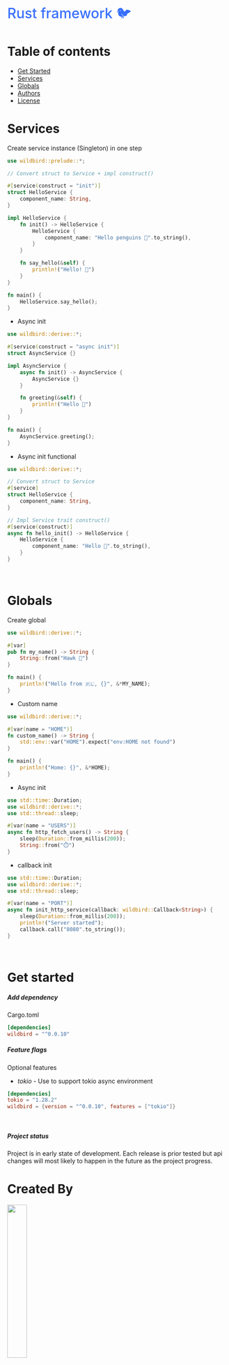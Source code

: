 <br />

<a href="#top"></a>

<h1 style="color: #376FFF; font-size: 2rem; font-weight: 500;">
    Rust framework 🐦 <sup style="color: black; font-size: 1.2rem; font-weight: 400;"></sup>
</h1>

# Table of contents
- [Get Started](#get-started)
- [Services](#services)
- [Globals](#globals)
- [Authors](#created-by)
- [License](#license)

# Services

Create service instance (Singleton) in one step

```rust
use wildbird::prelude::*;

// Convert struct to Service + impl construct()

#[service(construct = "init")]
struct HelloService {
    component_name: String,
}

impl HelloService {
    fn init() -> HelloService {
        HelloService {
            component_name: "Hello penguins 🐧".to_string(),
        }
    }

    fn say_hello(&self) {
        println!("Hello! 👋")
    }
}

fn main() {
    HelloService.say_hello();
}
```
- Async init
```rust
use wildbird::derive::*;

#[service(construct = "async init")]
struct AsyncService {}

impl AsyncService {
    async fn init() -> AsyncService {
        AsyncService {}
    }

    fn greeting(&self) {
        println!("Hello 🗼")
    }
}

fn main() {
    AsyncService.greeting();
}
```
- Async init functional

```rust
use wildbird::derive::*;

// Convert struct to Service
#[service]
struct HelloService {
    component_name: String,
}

// Impl Service trait construct() 
#[service(construct)]
async fn hello_init() -> HelloService {
    HelloService {
        component_name: "Hello 🚀".to_string(),
    }
}
```
<br />

# Globals
Create global 
```rust
use wildbird::derive::*;

#[var]
pub fn my_name() -> String {
    String::from("Hawk 🦅")
}

fn main() {
    println!("Hello from 🇵🇱, {}", &*MY_NAME);
}
```

- Custom name
```rust
use wildbird::derive::*;

#[var(name = "HOME")]
fn custom_name() -> String {
    std::env::var("HOME").expect("env:HOME not found")
}

fn main() {
    println!("Home: {}", &*HOME);
}
```

- Async init
```rust
use std::time::Duration;
use wildbird::derive::*;
use std::thread::sleep;

#[var(name = "USERS")]
async fn http_fetch_users() -> String {
    sleep(Duration::from_millis(200));
    String::from("⏱️")
}
```

- callback init
```rust
use std::time::Duration;
use wildbird::derive::*;
use std::thread::sleep;

#[var(name = "PORT")]
async fn init_http_service(callback: wildbird::Callback<String>) {
    sleep(Duration::from_millis(200));
    println!("Server started");
    callback.call("8080".to_string());
}
```
<br />

# Get started

##### Add dependency
Cargo.toml
```toml
[dependencies]
wildbird = "^0.0.10"
```

##### Feature flags
Optional features

- *tokio* - Use to support tokio async environment
```toml
[dependencies]
tokio = "1.28.2"
wildbird = {version = "^0.0.10", features = ["tokio"]}
```
<br />

##### Project status

Project is in early state of development. Each release is prior tested but api changes will most likely to happen in the future as the project progress.


# Created By

<a target="_blank" href="http://wildbirds.studio" >
    <img src="https://wildbirds.studio/img/Logo_full.fe1f5caa.png"  width="30%" height="30%">
</a>

<br />

# License

MIT

<br />

[BACK TO TOP ⬆️](#top)